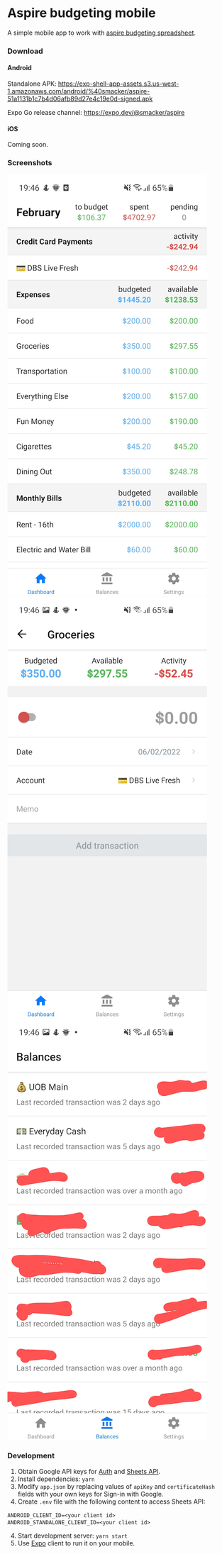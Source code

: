 # Aspire budgeting mobile

A simple mobile app to work with [aspire budgeting spreadsheet](https://aspirebudget.com/).

### Download

#### Android

Standalone APK: https://exp-shell-app-assets.s3.us-west-1.amazonaws.com/android/%40smacker/aspire-51a1131b1c7b4d06afb89d27e4c19e0d-signed.apk

Expo Go release channel: https://expo.dev/@smacker/aspire

#### iOS

Coming soon.

### Screenshots

![Dashboard](.github/images/Dashboard.png)
![Add transaction](.github/images/Add-transaction.png)
![Balances](.github/images/Balances.png)

### Development

1. Obtain Google API keys for [Auth](https://docs.expo.dev/guides/authentication/#google) and [Sheets API](https://developers.google.com/sheets/api/guides/authorizing).
2. Install dependencies: `yarn`
3. Modify `app.json` by replacing values of `apiKey` and `certificateHash` fields with your own keys for Sign-in with Google.
4. Create `.env` file with the following content to access Sheets API:
```
ANDROID_CLIENT_ID=<your client id>
ANDROID_STANDALONE_CLIENT_ID=<your client id>
```
4. Start development server: `yarn start`
5. Use [Expo](https://docs.expo.dev/) client to run it on your mobile.
